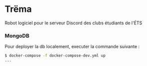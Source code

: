 # Trëma
Robot logiciel pour le serveur Discord des clubs étudiants de l'ÉTS


### MongoDB 
Pour deployer la db localement, executer la commande suivante :
```bash
$ docker-compose -f docker-compose-dev.yml up
...
```
